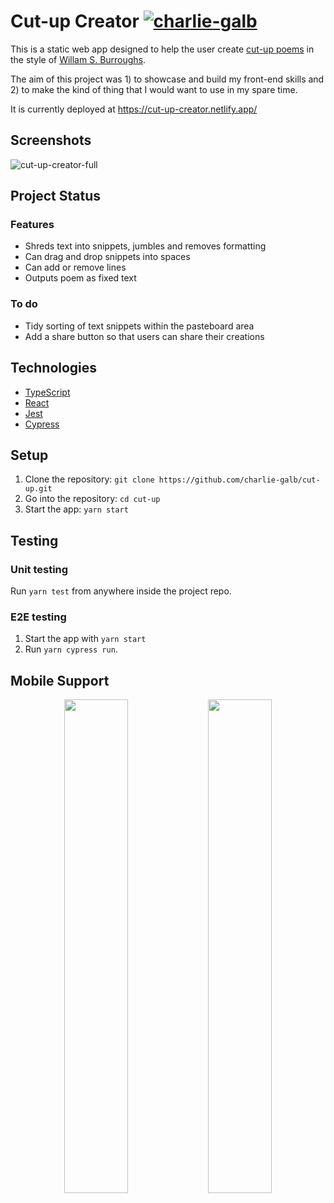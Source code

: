 # Cut-up Creator [![charlie-galb](https://img.shields.io/circleci/build/github/charlie-galb/cut-up)]()

This is a static web app designed to help the user create [cut-up poems](https://en.wikipedia.org/wiki/Cut-up_technique) in the style of [Willam S. Burroughs](https://en.wikipedia.org/wiki/William_S._Burroughs).  

The aim of this project was 1) to showcase and build my front-end skills and 2) to make the kind of thing that I would want to use in my spare time.  

It is currently deployed at https://cut-up-creator.netlify.app/  

## Screenshots  

![cut-up-creator-full](https://user-images.githubusercontent.com/50401779/122591208-890e9380-d05a-11eb-94fd-406ca1956959.png)  

## Project Status   

### Features  

- Shreds text into snippets, jumbles and removes formatting 
- Can drag and drop snippets into  spaces
- Can add or remove lines  
- Outputs poem as fixed text  

### To do  

- Tidy sorting of text snippets within the pasteboard area  
- Add a share button so that users can share their creations  

## Technologies  

- [TypeScript](https://github.com/microsoft/TypeScript)  
- [React](https://github.com/facebook/react)  
- [Jest](https://github.com/facebook/jest)  
- [Cypress](https://github.com/cypress-io/cypress)    

## Setup  

1) Clone the repository: `git clone https://github.com/charlie-galb/cut-up.git`  
2) Go into the repository: `cd cut-up`  
3) Start the app: `yarn start`  

## Testing  

### Unit testing  

Run `yarn test` from anywhere inside the project repo. 

### E2E testing  

1) Start the app with `yarn start`  
2) Run `yarn cypress run`.  

## Mobile Support  

<p align="middle">
    <img src="https://user-images.githubusercontent.com/50401779/122591792-60d36480-d05b-11eb-9c60-4c7c7db900e6.png" width="45%">
    <img src="https://user-images.githubusercontent.com/50401779/122591811-64ff8200-d05b-11eb-84a9-20573a5e3b16.png" width="45%">
</p>